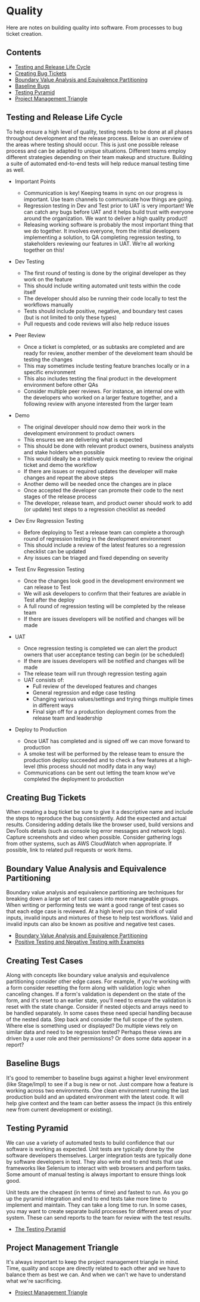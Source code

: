 # Quality

Here are notes on building quality into software. From processes to bug ticket creation.

## Contents

- [Testing and Release Life Cycle](#testing-and-release-life-cycle)
- [Creating Bug Tickets](#creating-bug-tickets)
- [Boundary Value Analysis and Equivalence Partitioning](#boundary-value-analysis-and-equivalence-partitioning)
- [Baseline Bugs](#baseline-bugs)
- [Testing Pyramid](#testing-pyramid)
- [Project Management Triangle](#project-management-triangle)

## Testing and Release Life Cycle

To help ensure a high level of quality, testing needs to be done at all phases throughout development and the release process. Below is an overview of the areas where testing should occur. This is just one possible release process and can be adapted to unique situations. Different teams employ different strategies depending on their team makeup and structure. Building a suite of automated end-to-end tests will help reduce manual testing time as well.

- Important Points
    - Communication is key! Keeping teams in sync on our progress is important. Use team channels to communicate how things are going.
    - Regression testing in Dev and Test prior to UAT is very important! We can catch any bugs before UAT and it helps build trust with everyone around the organization. We want to deliver a high quality product!
    - Releasing working software is probably the most important thing that we do together. It involves everyone, from the initial developers implementing a solution, to QA completing regression testing, to stakeholders reviewing our features in UAT. We’re all working together on this!

- Dev Testing
    - The first round of testing is done by the original developer as they work on the feature
    - This should include writing automated unit tests within the code itself
    - The developer should also be running their code locally to test the workflows manually
    - Tests should include positive, negative, and boundary test cases (but is not limited to only these types)
    - Pull requests and code reviews will also help reduce issues
- Peer Review
    - Once a ticket is completed, or as subtasks are completed and are ready for review, another member of the develoment team should be testing the changes
    - This may sometimes include testing feature branches locally or in a specific environment
    - This also includes testing the final product in the development environment before other QAs
    - Consider multiple peer reviews. For instance, an internal one with the developers who worked on a larger feature together, and a following review with anyone interested from the larger team
- Demo
    - The original developer should now demo their work in the development environment to product owners 
    - This ensures we are delivering what is expected
    - This should be done with relevant product owners, business analysts and stake holders when possible
    - This would ideally be a relatively quick meeting to review the original ticket and demo the workflow
    - If there are issues or required updates the developer will make changes and repeat the above steps
    - Another demo will be needed once the changes are in place
    - Once accepted the developer can promote their code to the next stages of the release process
    - The developer, release team, and product owner should work to add (or update) test steps to a regression checklist as needed
- Dev Env Regression Testing
    - Before deploying to Test a release team can complete a thorough round of regression testing in the development environment
    - This should include a review of the latest features so a regression checklist can be updated
    - Any issues can be triaged and fixed depending on severity
- Test Env Regression Testing
    - Once the changes look good in the development environment we can release to Test
    - We will ask developers to confirm that their features are aviable in Test after the deploy
    - A full round of regression testing will be completed by the release team
    - If there are issues developers will be notified and changes will be made
- UAT
    - Once regression testing is completed we can alert the product owners that user acceptance testing can begin (or be scheduled)
    - If there are issues developers will be notified and changes will be made
    - The release team will run through regression testing again
    - UAT consists of:
        - Full review of the developed features and changes
        - General regression and edge case testing
        - Changing various values/settings and trying things multiple times in different ways
        - Final sign off for a production deployment comes from the release team and leadership
- Deploy to Production
    - Once UAT has completed and is signed off we can move forward to production
    - A smoke test will be performed by the release team to ensure the production deploy succeeded and to check a few features at a high-level (this process should not modify data in any way)
    - Communications can be sent out letting the team know we’ve completed the deployment to production

## Creating Bug Tickets

When creating a bug ticket be sure to give it a descriptive name and include the steps to reproduce the bug consistently. Add the expected and actual results. Considering adding details like the browser used, build versions and DevTools details (such as console log error messages and network logs). Capture screenshots and video when possible. Consider gathering logs from other systems, such as AWS CloudWatch when appropriate. If possible, link to related pull requests or work items.

## Boundary Value Analysis and Equivalence Partitioning

Boundary value analysis and equivalence partitioning are techniques for breaking down a large set of test cases into more manageable groups. When writing or performing tests we want a good range of test cases so that each edge case is reviewed. At a high level you can think of valid inputs, invalid inputs and mixtures of these to help test workflows. Valid and invalid inputs can also be known as positive and negative test cases.

- [Boundary Value Analysis and Equivalence Partitioning](https://www.guru99.com/equivalence-partitioning-boundary-value-analysis.html)
- [Positive Testing and Negative Testing with Examples](https://www.guru99.com/positive-and-negative-testing.html)

## Creating Test Cases

Along with concepts like boundary value analysis and equivalence partitioning consider other edge cases. For example, if you're working with a form consider resetting the form along with validation logic when canceling changes. If a form's validation is dependent on the state of the form, and it's reset to an earlier state, you'll need to ensure the validation is reset with the state change. Consider if nested objects and arrays need to be handled separately. In some cases these need special handling because of the nested data. Step back and consider the full scope of the system. Where else is something used or displayed? Do multiple views rely on similar data and need to be regression tested? Perhaps these views are driven by a user role and their permissions? Or does some data appear in a report?

## Baseline Bugs

It's good to remember to baseline bugs against a higher level environment (like Stage/Impl) to see if a bug is new or not. Just compare how a feature is working across two environments. One clean environment running the last production build and an updated environment with the latest code. It will help give context and the team can better assess the impact (is this entirely new from current development or existing).

## Testing Pyramid

We can use a variety of automated tests to build confidence that our software is working as expected. Unit tests are typically done by the software developers themselves. Larger integration tests are typically done by software developers in test. They also write end to end tests that use frameworks like Selenium to interact with web browsers and perform tasks. Some amount of manual testing is always important to ensure things look good. 

Unit tests are the cheapest (in terms of time) and fastest to run. As you go up the pyramid integration and end to end tests take more time to implement and maintain. They can take a long time to run. In some cases, you may want to create separate build processes for different areas of your system. These can send reports to the team for review with the test results.

- [The Testing Pyramid](https://automationpanda.com/2018/08/01/the-testing-pyramid/)

## Project Management Triangle

It's always important to keep the project management triangle in mind. Time, quality and scope are directly related to each other and we have to balance them as best we can. And when we can't we have to understand what we're sacrificing.

- [Project Management Triangle](https://en.wikipedia.org/wiki/Project_management_triangle)
